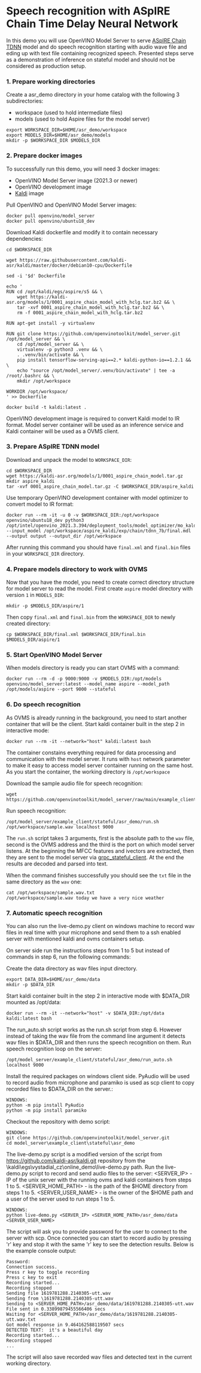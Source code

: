 # Speech recognition with ASpIRE Chain Time Delay Neural Network

In this demo you will use OpenVINO Model Server to serve [ASpIRE Chain TDNN](https://kaldi-asr.org/models/m1) model and do speech recognition starting with audio wave file and eding up with text file containing recognized speech. Presented steps serve as a demonstration of inference on stateful model and should not be considered as production setup.

### 1. Prepare working directories

Create a asr_demo directory in your home catalog with the following 3 subdirectories:
- workspace (used to hold intermediate files)
- models (used to hold Aspire files for the model server)

```
export WORKSPACE_DIR=$HOME/asr_demo/workspace
export MODELS_DIR=$HOME/asr_demo/models
mkdir -p $WORKSPACE_DIR $MODELS_DIR
```

### 2. Prepare docker images

To successfully run this demo, you will need 3 docker images:
- OpenVINO Model Server image (2021.3 or newer)
- OpenVINO development image
- [Kaldi](https://kaldi-asr.org/) image

Pull OpenVINO and OpenVINO Model Server images:
```
docker pull openvino/model_server
docker pull openvino/ubuntu18_dev
```

Download Kaldi dockerfile and modify it to contain necessary dependencies:

```
cd $WORKSPACE_DIR

wget https://raw.githubusercontent.com/kaldi-asr/kaldi/master/docker/debian10-cpu/Dockerfile

sed -i '$d' Dockerfile

echo '
RUN cd /opt/kaldi/egs/aspire/s5 && \
    wget https://kaldi-asr.org/models/1/0001_aspire_chain_model_with_hclg.tar.bz2 && \
    tar -xvf 0001_aspire_chain_model_with_hclg.tar.bz2 && \
    rm -f 0001_aspire_chain_model_with_hclg.tar.bz2

RUN apt-get install -y virtualenv

RUN git clone https://github.com/openvinotoolkit/model_server.git /opt/model_server && \
    cd /opt/model_server && \
    virtualenv -p python3 .venv && \
    . .venv/bin/activate && \
    pip install tensorflow-serving-api==2.* kaldi-python-io==1.2.1 && \
    echo "source /opt/model_server/.venv/bin/activate" | tee -a /root/.bashrc && \
    mkdir /opt/workspace

WORKDIR /opt/workspace/
' >> Dockerfile

docker build -t kaldi:latest .
```

OpenVINO development image is required to convert Kaldi model to IR format.
Model server container will be used as an inference service and Kaldi container will be used as a OVMS client.

### 3. Prepare ASpIRE TDNN model

Download and unpack the model to `WORKSPACE_DIR`:
```
cd $WORKSPACE_DIR
wget https://kaldi-asr.org/models/1/0001_aspire_chain_model.tar.gz
mkdir aspire_kaldi
tar -xvf 0001_aspire_chain_model.tar.gz -C $WORKSPACE_DIR/aspire_kaldi
```

Use temporary OpenVINO development container with model optimizer to convert model to IR format:

```
docker run --rm -it -u 0 -v $WORKSPACE_DIR:/opt/workspace openvino/ubuntu18_dev python3 /opt/intel/openvino_2021.3.394/deployment_tools/model_optimizer/mo_kaldi.py --input_model /opt/workspace/aspire_kaldi/exp/chain/tdnn_7b/final.mdl --output output --output_dir /opt/workspace
```

After running this command you should have `final.xml` and `final.bin` files in your `WORKSPACE_DIR` directory.

### 4. Prepare models directory to work with OVMS

Now that you have the model, you need to create correct directory structure for model server to read the model. First create `aspire` model directory with version `1` in `MODELS_DIR`:

```
mkdir -p $MODELS_DIR/aspire/1
```

Then copy `final.xml` and `final.bin` from the `WORKSPACE_DIR` to newly created directory:

```
cp $WORKSPACE_DIR/final.xml $WORKSPACE_DIR/final.bin $MODELS_DIR/aspire/1
```

### 5. Start OpenVINO Model Server

When models directory is ready you can start OVMS with a command:

```
docker run --rm -d -p 9000:9000 -v $MODELS_DIR:/opt/models openvino/model_server:latest --model_name aspire --model_path /opt/models/aspire --port 9000 --stateful
```

### 6. Do speech recognition

As OVMS is already running in the background, you need to start another container that will be the client.
Start kaldi container built in the step 2 in interactive mode:

```
docker run --rm -it --network="host" kaldi:latest bash
```

The container constains everything required for data processing and communication with the model server.
It runs with `host` network parameter to make it easy to access model server container running on the same host.
As you start the container, the working directory is `/opt/workspace`

Download the sample audio file for speech recognition:

```
wget https://github.com/openvinotoolkit/model_server/raw/main/example_client/stateful/asr_demo/sample.wav
```

Run speech recognition:
```
/opt/model_server/example_client/stateful/asr_demo/run.sh /opt/workspace/sample.wav localhost 9000
```

The `run.sh` script takes 3 arguments, first is the absolute path to the `wav` file, second is the OVMS address and the third is the port on which model server listens.
At the beginning the MFCC features and ivectors are extracted, then they are sent to the model server via [grpc_stateful_client](../grpc_stateful_client.py). At the end the results are decoded and parsed into text.

When the command finishes successfully you should see the `txt` file in the same directory as the `wav` one:
```
cat /opt/workspace/sample.wav.txt
/opt/workspace/sample.wav today we have a very nice weather
```

### 7. Automatic speech recognition
You can also run the live-demo.py client on windows machine to record wav files in real time with your microphone and send them to a ssh enabled server with mentioned kaldi and ovms containers setup.

On server side run the instructions steps from 1 to 5 but instead of commands in step 6, run the following commands:

Create the data directory as wav files input directory.
```
export DATA_DIR=$HOME/asr_demo/data
mkdir -p $DATA_DIR
```

Start kaldi container built in the step 2 in interactive mode with $DATA_DIR mounted as /opt/data:
```
docker run --rm -it --network="host" -v $DATA_DIR:/opt/data kaldi:latest bash
```

The run_auto.sh script works as the run.sh script from step 6. However instead of taking the wav file from the command line argument 
it detects wav files in $DATA_DIR and then runs the speech recognition on them.
Run speech recognition loop on the server:
```
/opt/model_server/example_client/stateful/asr_demo/run_auto.sh localhost 9000
```

Install the required packages on windows client side.
PyAudio will be used to record audio from microphone and paramiko is used as scp client to copy recorded files to $DATA_DIR on the server.:
```
WINDOWS:
python -m pip install PyAudio
python -m pip install paramiko
```

Checkout the repository with demo script:
```
WINDOWS:
git clone https://github.com/openvinotoolkit/model_server.git
cd model_server\example_client\stateful\asr_demo
```

The live-demo.py script is a modified version of the script from https://github.com/kaldi-asr/kaldi.git repository from the \kaldi\egs\vystadial_cz\online_demo\live-demo.py path.
Run the live-demo.py script to record and send audio files to the server:
<SERVER_IP> - IP of the unix server with the running ovms and kaldi containers from steps 1 to 5.
<SERVER_HOME_PATH> - is the path of the $HOME directory from steps 1 to 5.
<SERVER_USER_NAME> - is the owner of the $HOME path and a user of the server used to run steps 1 to 5.
```
WINDOWS:
python live-demo.py <SERVER_IP> <SERVER_HOME_PATH>/asr_demo/data <SERVER_USER_NAME>
```

The script will ask you to provide password for the user to connect to the server with scp.
Once connected you can start to record audio by pressing 'r' key and stop it with the same 'r' key to see the detection results.
Below is the example console output:
```
Password:
Connection success.
Press r key to toggle recording
Press c key to exit
Recording started...
Recording stopped
Sending file 1619781288.2140305-utt.wav
Sending from \1619781288.2140305-utt.wav
Sending to <SERVER_HOME_PATH>/asr_demo/data/1619781288.2140305-utt.wav
File sent in 0.33899879455566406 secs
Waiting for <SERVER_HOME_PATH>/asr_demo/data/1619781288.2140305-utt.wav.txt
Got model response in 9.464162588119507 secs
DETECTED TEXT:  it's a beautiful day
Recording started...
Recording stopped
...
```

The script will also save recorded wav files and detected text in the current working directory.